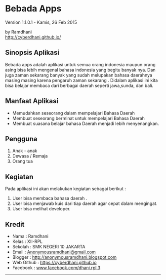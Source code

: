 Bebada Apps
===================

Version 1.1.0.1 - Kamis, 26 Feb 2015

by Ramdhani  <br>
<http://cyberdhani.github.io/>

Sinopsis Aplikasi
------------------
Bebada apps adalah aplikasi untuk semua orang indonesia maupun orang asing bisa lebih mengenal 
bahasa indonesia yang begitu banyak nya. Dan juga zaman sekarang banyak yang sudah melupakan bahasa 
daerahnya masing masing karena pengaruh zaman sekarang . Didalam aplikasi ini kita bisa belajar membaca 
dari berbagai daerah seperti jawa,sunda, dan bali. 


Manfaat Aplikasi
------------------
* Memudahkan seseorang dalam mempelajari Bahasa Daerah
* Membuat seseorang berminat untuk mempelajari Bahasa Daerah
* Membuat suasana belajar bahasa Daerah menjadi lebih menyenangkan.

Pengguna
-----------
1.	Anak - anak
2.	Dewasa / Remaja
3.	Orang tua

Kegiatan 
-----------

Pada aplikasi ini akan melakukan kegiatan sebagai berikut :<br>
1. User bisa membaca bahasa daerah .<br>
2. User bisa menjawab kuis dari tiap daerah agar cepat dalam mengingat. <br>
3. User bisa melihat developer.<br>

Kredit
----------

* Nama				: Ramdhani
* Kelas				: XII-RPL
* Sekolah			: SMK NEGERI 10 JAKARTA
* Email				: Anonymousramdhani@gmail.com
* Blogger			: http://anonymousramdhani.blogspot.com
* Web Github 		: https://cyberdhani.github.io
* Facebook			: www.facebook.com/dhani.rpl.3

----------
